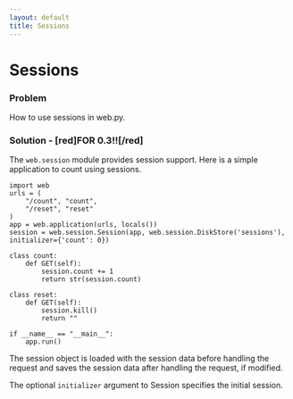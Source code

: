 ```yaml
---
layout: default
title: Sessions
---
```


# Sessions

### Problem

How to use sessions in web.py.

### Solution - [red]FOR 0.3!![/red]

The `web.session` module provides session support. Here is a simple application to count using sessions.

    import web
    urls = (
        "/count", "count",
        "/reset", "reset"
    )
    app = web.application(urls, locals())
    session = web.session.Session(app, web.session.DiskStore('sessions'), initializer={'count': 0})

    class count:
        def GET(self):
            session.count += 1
            return str(session.count)
            
    class reset:
        def GET(self):
            session.kill()
            return ""

    if __name__ == "__main__":
        app.run()

The session object is loaded with the session data before handling the request and saves the session data after handling the request, if modified.

The optional `initializer` argument to Session specifies the initial session.


